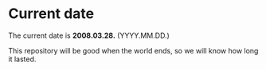 # Current date

The current date is **2008.03.28.** (YYYY.MM.DD.)

This repository will be good when the world ends, so we will know how long it lasted.